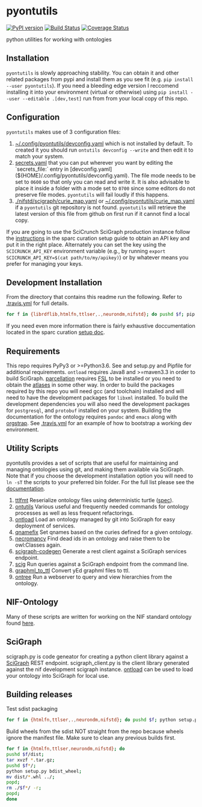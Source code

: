 # pyontutils
[![PyPI version](https://badge.fury.io/py/pyontutils.svg)](https://pypi.org/project/pyontutils/)
[![Build Status](https://travis-ci.org/tgbugs/pyontutils.svg?branch=master)](https://travis-ci.org/tgbugs/pyontutils)
[![Coverage Status](https://coveralls.io/repos/github/tgbugs/pyontutils/badge.svg?branch=master)](https://coveralls.io/github/tgbugs/pyontutils?branch=master)

python utilities for working with ontologies

## Installation
`pyontutils` is slowly approaching stability. You can obtain it and other related
packages from pypi and install them as you see fit (e.g. `pip install --user pyontutils`).
If you need a bleeding edge version I reccomend installing it into your environment
(virtual or otherwise) using `pip install --user --editable .[dev,test]` run from
from your local copy of this repo.

## Configuration
`pyontutils` makes use of 3 configuration files:
1. [~/.config/pyontutils/devconfig.yaml](${HOME}/.config/pyontutils/devconfig.yaml)
which is not installed by default. To created it you should run `ontutils devconfig --write`
and then edit it to match your system.
2. [secrets.yaml](${HOME}/.config/pyontutils/secrets.yaml) that you can put wherever
you want by editing the `secrets_file:` entry in [devconfig.yaml](${HOME}/.config/pyontutils/devconfig.yaml).
The file mode needs to be set to `0600` so that only you can read and write it.
It is also advisable to place it inside a folder with a mode set to `0700` since
some editors do not preserve file modes. `pyontutils` will fail loudly if this happens.
3. [./nifstd/scigraph/curie_map.yaml](nifstd/scigraph/curie_map.yaml) or
[~/.config/pyontutils/curie_map.yaml](${HOME}/.config/pyontutils/curie_map.yaml)
if a `pyontutils` git repository is not found. `pyontutils` will retrieve the
latest version of this file from github on first run if it cannot find a local copy.  

If you are going to use the SciCrunch SciGraph production instance follow the
[instructions](https://github.com/SciCrunch/sparc-curation/blob/master/docs/setup.org#scigraph)
in the sparc curation setup guide to obtain an API key and put it in the right place.
Alternately you can set the key using the `SCICRUNCH_API_KEY` environment variable
(e.g., by running `export SCICRUNCH_API_KEY=$(cat path/to/my/apikey)`) or by whatever
means you prefer for managing your keys.

## Development Installation
From the directory that contains this readme run the following.
Refer to [.travis.yml](./.travis.yml) for full details.
```bash
for f in {librdflib,htmlfn,ttlser,.,neurondm,nifstd}; do pushd $f; pip install --user --pre --editable . ; popd; done
```
If you need even more information there is fairly exhaustive doccumentation
located in the sparc curation [setup doc](https://github.com/SciCrunch/sparc-curation/blob/master/docs/setup.org).

## Requirements
This repo requires PyPy3 or >=Python3.6.
See and setup.py and Pipfile for additional requirements.
`ontload` requires Java8 and >=maven3.3 in order to build SciGraph.
[parcellation](./nifstd/nifstd_tools/parcellation/__init__.py) requires [FSL](https://fsl.fmrib.ox.ac.uk/fsl/fslwiki/)
to be installed or you need to obtain the [atlases](https://fsl.fmrib.ox.ac.uk/fsl/fslwiki/Atlases) in
some other way. In order to build the packages required by this repo you will need
gcc (and toolchain) installed and will need to have the development packages for
`libxml` installed. To build the development dependencies you will also need the
development packages for `postgresql`, and `protobuf` installed on your system.
Building the documentation for the ontology requires `pandoc` and `emacs` along
with [orgstrap](https://github.com/tgbugs/orgstrap). See [.travis.yml](./.travis.yml)
for an example of how to bootstrap a working dev environment.

## Utility Scripts
pyontutils provides a set of scripts that are useful for maintaining and managing ontologies
using git, and making them available via SciGraph. Note that if you choose the development
installation option you will need to `ln -sT` the scripts to your preferred bin folder.
For the full list please see the [documentation](http://ontology.doc/pyontutils/docstrings.html).
1. [ttlfmt](ttlser/ttlser/ttlfmt.py)
	Reserialize ontology files using deterministic turtle ([spec](ttlser/docs/ttlser.md)).
2. [ontutils](pyontutils/ontutils.py)
    Various useful and frequently needed commands for ontology processes as well as less frequent refactorings.
3. [ontload](pyontutils/ontload.py)
	Load an ontology managed by git into SciGraph for easy deployment of services.
4. [qnamefix](pyontutils/qnamefix.py)
    Set qnames based on the curies defined for a given ontology.
5. [necromancy](pyontutils/necromancy.py)
    Find dead ids in an ontology and raise them to be owl:Classes again.
6. [scigraph-codegen](pyontutils/scigraph_codegen.py)
	Generate a rest client against a SciGraph services endpoint.
7. [scig](pyontutils/scig.py)
	Run queries against a SciGraph endpoint from the command line.
9. [graphml_to_ttl](pyontutils/graphml_to_ttl.py)
	Convert yEd graphml files to ttl.
10. [ontree](nifstd/nifstd_tools/ontree.py)
	Run a webserver to query and view hierarchies from the ontology.

## NIF-Ontology
Many of these scripts are written for working on the NIF standard ontology
found [here](https://github.com/SciCrunch/NIF-Ontology/).

## SciGraph
scigraph.py is code geneator for creating a python client library against a
[SciGraph](https://github.com/SciGraph/SciGraph) REST endpoint.
scigraph_client.py is the client library generated against the nif development scigraph instance.
[ontload](pyontutils/ontload.py) can be used to load your ontology into SciGraph for local use.

## Building releases
Test sdist packaging
``` bash
for f in {htmlfn,ttlser,.,neurondm,nifstd}; do pushd $f; python setup.py sdist; popd; done
```
Build wheels from the sdist NOT straight from the repo because wheels
ignore the manifest file. Make sure to clean any previous builds first.
``` bash
for f in {htmlfn,ttlser,neurondm,nifstd}; do
pushd $f/dist;
tar xvzf *.tar.gz;
pushd $f*/;
python setup.py bdist_wheel;
mv dist/*.whl ../;
popd;
rm ./$f*/ -r;
popd;
done
```
